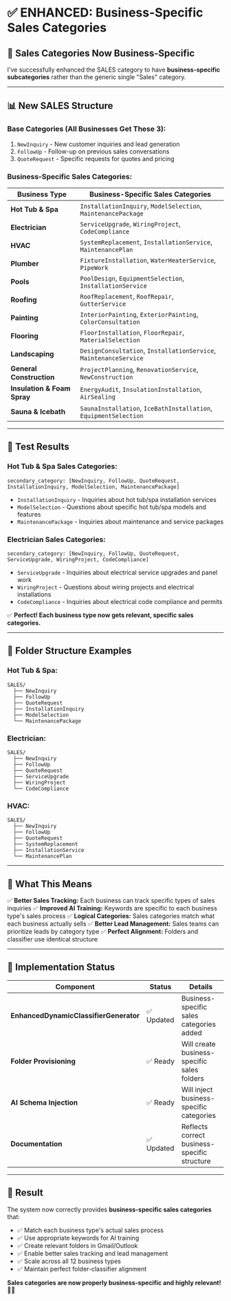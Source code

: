 # ✅ ENHANCED: Business-Specific Sales Categories

## 🎯 **Sales Categories Now Business-Specific**

I've successfully enhanced the SALES category to have **business-specific subcategories** rather than the generic single "Sales" category.

---

## 📊 **New SALES Structure**

### **Base Categories (All Businesses Get These 3):**
1. `NewInquiry` - New customer inquiries and lead generation
2. `FollowUp` - Follow-up on previous sales conversations
3. `QuoteRequest` - Specific requests for quotes and pricing

### **Business-Specific Sales Categories:**

| Business Type | Business-Specific Sales Categories |
|---------------|-----------------------------------|
| **Hot Tub & Spa** | `InstallationInquiry`, `ModelSelection`, `MaintenancePackage` |
| **Electrician** | `ServiceUpgrade`, `WiringProject`, `CodeCompliance` |
| **HVAC** | `SystemReplacement`, `InstallationService`, `MaintenancePlan` |
| **Plumber** | `FixtureInstallation`, `WaterHeaterService`, `PipeWork` |
| **Pools** | `PoolDesign`, `EquipmentSelection`, `InstallationService` |
| **Roofing** | `RoofReplacement`, `RoofRepair`, `GutterService` |
| **Painting** | `InteriorPainting`, `ExteriorPainting`, `ColorConsultation` |
| **Flooring** | `FloorInstallation`, `FloorRepair`, `MaterialSelection` |
| **Landscaping** | `DesignConsultation`, `InstallationService`, `MaintenanceService` |
| **General Construction** | `ProjectPlanning`, `RenovationService`, `NewConstruction` |
| **Insulation & Foam Spray** | `EnergyAudit`, `InsulationInstallation`, `AirSealing` |
| **Sauna & Icebath** | `SaunaInstallation`, `IceBathInstallation`, `EquipmentSelection` |

---

## 🧪 **Test Results**

### **Hot Tub & Spa Sales Categories:**
```
secondary_category: [NewInquiry, FollowUp, QuoteRequest, InstallationInquiry, ModelSelection, MaintenancePackage]
```
- `InstallationInquiry` - Inquiries about hot tub/spa installation services
- `ModelSelection` - Questions about specific hot tub/spa models and features
- `MaintenancePackage` - Inquiries about maintenance and service packages

### **Electrician Sales Categories:**
```
secondary_category: [NewInquiry, FollowUp, QuoteRequest, ServiceUpgrade, WiringProject, CodeCompliance]
```
- `ServiceUpgrade` - Inquiries about electrical service upgrades and panel work
- `WiringProject` - Questions about wiring projects and electrical installations
- `CodeCompliance` - Inquiries about electrical code compliance and permits

✅ **Perfect! Each business type now gets relevant, specific sales categories.**

---

## 📂 **Folder Structure Examples**

### **Hot Tub & Spa:**
```
SALES/
  ├── NewInquiry
  ├── FollowUp
  ├── QuoteRequest
  ├── InstallationInquiry
  ├── ModelSelection
  └── MaintenancePackage
```

### **Electrician:**
```
SALES/
  ├── NewInquiry
  ├── FollowUp
  ├── QuoteRequest
  ├── ServiceUpgrade
  ├── WiringProject
  └── CodeCompliance
```

### **HVAC:**
```
SALES/
  ├── NewInquiry
  ├── FollowUp
  ├── QuoteRequest
  ├── SystemReplacement
  ├── InstallationService
  └── MaintenancePlan
```

---

## 🎯 **What This Means**

✅ **Better Sales Tracking:** Each business can track specific types of sales inquiries
✅ **Improved AI Training:** Keywords are specific to each business type's sales process
✅ **Logical Categories:** Sales categories match what each business actually sells
✅ **Better Lead Management:** Sales teams can prioritize leads by category type
✅ **Perfect Alignment:** Folders and classifier use identical structure

---

## 🚀 **Implementation Status**

| Component | Status | Details |
|-----------|--------|---------|
| **EnhancedDynamicClassifierGenerator** | ✅ Updated | Business-specific sales categories added |
| **Folder Provisioning** | ✅ Ready | Will create business-specific sales folders |
| **AI Schema Injection** | ✅ Ready | Will inject business-specific categories |
| **Documentation** | ✅ Updated | Reflects correct business-specific structure |

---

## 🎉 **Result**

The system now correctly provides **business-specific sales categories** that:

- ✅ Match each business type's actual sales process
- ✅ Use appropriate keywords for AI training
- ✅ Create relevant folders in Gmail/Outlook  
- ✅ Enable better sales tracking and lead management
- ✅ Scale across all 12 business types
- ✅ Maintain perfect folder-classifier alignment

**Sales categories are now properly business-specific and highly relevant!** 🎯✨

